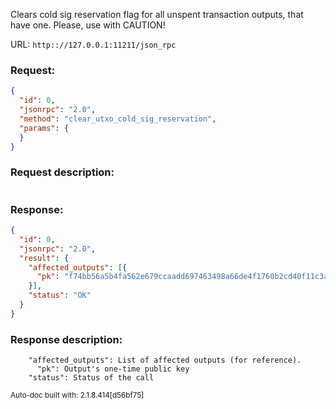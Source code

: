 Clears cold sig reservation flag for all unspent transaction outputs, that have one. Please, use with CAUTION!

URL: ```http:://127.0.0.1:11211/json_rpc```
### Request: 
```json
{
  "id": 0,
  "jsonrpc": "2.0",
  "method": "clear_utxo_cold_sig_reservation",
  "params": {
  }
}
```
### Request description: 
```

```
### Response: 
```json
{
  "id": 0,
  "jsonrpc": "2.0",
  "result": {
    "affected_outputs": [{
      "pk": "f74bb56a5b4fa562e679ccaadd697463498a66de4f1760b2cd40f11c3a00a7a8"
    }],
    "status": "OK"
  }
}
```
### Response description: 
```
    "affected_outputs": List of affected outputs (for reference).
      "pk": Output's one-time public key
    "status": Status of the call

```
<sub>Auto-doc built with: 2.1.8.414[d56bf75]</sub>